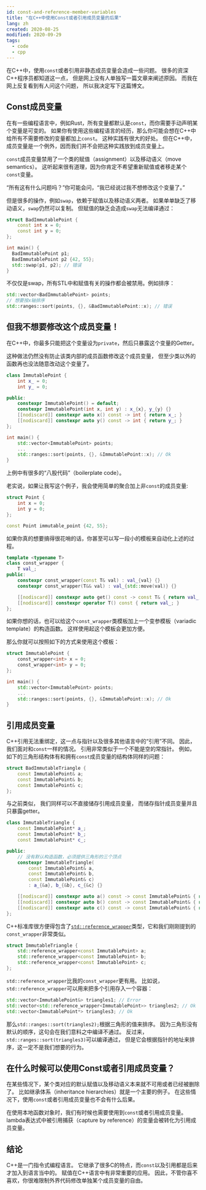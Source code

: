 ```yaml
---
id: const-and-reference-member-variables
title: "在C++中使用Const或者引用成员变量的后果"
lang: zh
created: 2020-08-25
modified: 2020-09-29
tags:
  - code
  - cpp
---
```


在C++中，使用`const`或者引用非静态成员变量会造成一些问题。
很多的资深C++程序员都知道这一点，
但是网上没有人单独写一篇文章来阐述原因。
而我在网上反复看到有人问这个问题，
所以我决定写下这篇博文。

## Const成员变量

在有一些编程语言中，例如Rust，所有变量都默认是`const`，而你需要手动声明某个变量是可变的。
如果你有使用这些编程语言的经历，那么你可能会想在C++中给所有不需要修改的变量都加上`const`。
这种实践有很大的好处。
但在C++中，成员变量是一个例外，因而我们并不会把这种实践放到成员变量上。

`const`成员变量禁用了一个类的赋值（assignment）以及移动语义（move semantics）。
这听起来很有道理，因为你肯定不希望重新赋值或者移走某个`const`变量。

“所有这有什么问题吗？”你可能会问，“我已经说过我不想修改这个变量了。”

但是很多的操作，例如`swap`，依赖于赋值以及移动语义两者。
如果单单缺乏了移动语义，`swap`仍然可以复制。
但赋值的缺乏会造成`swap`无法编译通过：

```cpp
struct BadImmutablePoint {
    const int x = 0;
    const int y = 0;
};

int main() {
  BadImmutablePoint p1;
  BadImmutablePoint p2 {42, 55};
  std::swap(p1, p2); // 错误
}
```

不仅仅是swap，所有STL中和赋值有关的操作都会被禁用。例如排序：

```cpp
std::vector<BadImmutablePoint> points;
// 想要按x轴排序
std::ranges::sort(points, {}, &BadImmutablePoint::x); // 错误
```

## 但我不想要修改这个成员变量！

在C++中，你最多只能把这个变量设为`private`，然后只暴露这个变量的Getter。

这种做法仍然没有防止该类内部的成员函数修改这个成员变量，
但至少类以外的函数再也没法随意改动这个变量了。

```cpp
class ImmutablePoint {
    int x_ = 0;
    int y_ = 0;

public:
    constexpr ImmutablePoint() = default;
    constexpr ImmutablePoint(int x, int y) : x_{x}, y_{y} {}
    [[nodiscard]] constexpr auto x() const -> int { return x_; }
    [[nodiscard]] constexpr auto y() const -> int { return y_; }
};

int main() {
    std::vector<ImmutablePoint> points;
    ...
    std::ranges::sort(points, {}, &ImmutablePoint::x); // Ok
}
```

上例中有很多的“八股代码”（boilerplate code）。

老实说，如果让我写这个例子，我会使用简单的聚合加上非`const`的成员变量:

```cpp
struct Point {
    int x = 0;
    int y = 0;
};

const Point immutable_point {42, 55};
```

如果你真的想要搞得很花哨的话，你甚至可以写一段小的模板来自动化上述的过程。

```cpp
template <typename T>
class const_wrapper {
    T val_;
public:
    constexpr const_wrapper(const T& val) : val_{val} {}
    constexpr const_wrapper(T&& val) : val_{std::move(val)} {}

    [[nodiscard]] constexpr auto get() const -> const T& { return val_; }
    [[nodiscard]] constexpr operator T() const { return val_; }
};
```

<span class="side-note">

如果你想的话，也可以给这个`const_wrapper`类模板加上一个变参模板（variadic template）的构造函数。
这样使用起这个模板会更加方便。
    
</span>

那么你就可以按照如下的方式来使用这个模板：

```cpp
struct ImmutablePoint {
    const_wrapper<int> x = 0;
    const_wrapper<int> y = 0;
};

int main() {
    std::vector<ImmutablePoint> points;
    ...
    std::ranges::sort(points, {}, &ImmutablePoint::x); // Ok
}
```

## 引用成员变量

C++引用无法重绑定，这一点与指针以及很多其他语言中的“引用”不同。
因此，我们面对和`const`一样的情况。
引用非常类似于一个不能是空的常指针。
例如，如下的三角形结构体有和拥有`const`成员变量的结构体同样的问题：

```cpp
struct BadImmutableTriangle {
    const ImmutablePoint& a;
    const ImmutablePoint& b;
    const ImmutablePoint& c;
};
```

与之前类似，
我们同样可以不直接储存引用成员变量，
而储存指针成员变量并且只暴露getter。

```cpp
class ImmutableTriangle {
    const ImmutablePoint* a_;
    const ImmutablePoint* b_;
    const ImmutablePoint* c_;

public:
    // 没有默认构造函数，必须提供三角形的三个顶点
    constexpr ImmutableTriangle(
        const ImmutablePoint& a,
        const ImmutablePoint& b,
        const ImmutablePoint& c)
        : a_{&a}, b_{&b}, c_{&c} {}

    [[nodiscard]] constexpr auto a() const -> const ImmutablePoint& { return *a_; }
    [[nodiscard]] constexpr auto b() const -> const ImmutablePoint& { return *b_; }
    [[nodiscard]] constexpr auto c() const -> const ImmutablePoint& { return *c_; }
};
```

C++标准库很方便得包含了[`std::reference_wrapper`](https://zh.cppreference.com/w/cpp/utility/functional/reference_wrapper)类型，它和我们刚刚提到的`const_wrapper`非常类似。

```cpp
struct ImmutableTriangle {
    std::reference_wrapper<const ImmutablePoint> a;
    std::reference_wrapper<const ImmutablePoint> b;
    std::reference_wrapper<const ImmutablePoint> c;
};
```

`std::reference_wrapper`比我的`const_wrapper`更有用。
比如说，`std::reference_wrapper`可以用来把多个引用存入一个容器：

```cpp
std::vector<ImmutablePoint&> triangles1; // Error
std::vector<std::reference_wrapper<ImmutablePoint>> triangles2; // Ok
std::vector<ImmutablePoint*> triangles3; // Ok
```

那么`std::ranges::sort(triangles2);`根据三角形的值来排序。
因为三角形没有默认的顺序，这句会在我们意料之中编译不通过。
反过来，`std::ranges::sort(triangles3)`可以编译通过，
但是它会根据指针的地址来排序，这一定不是我们想要的行为。

## 在什么时候可以使用Const或者引用成员变量？

在某些情况下，某个类对应的默认赋值以及移动语义本来就不可用或者已经被删除了。
比如继承体系（inheritance hierarchies）就是一个主要的例子。
在这些情况下，使用`const`或者引用成员变量也不会有什么后果。

在使用本地函数对象时，我们有时候也需要使用到`const`或者引用成员变量。
lambda表达式中被引用捕获（capture by reference）的变量会被转化为引用成员变量。

## 结论

C++是一门指令式编程语言。
它继承了很多C的特点，而`const`以及引用都是后来才加入到语言当中的。
赋值在C++语言中有非常重要的应用。
因此，不管你喜不喜欢，你很难限制外界代码修改单独某个成员变量的自由。
